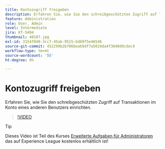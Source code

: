 ```yaml
---
title: Kontozugriff freigeben
description: Erfahren Sie, wie Sie den schreibgeschützten Zugriff auf Transaktionen im Konto eines anderen Benutzers einrichten.
feature: Administration
role: User, Admin
level: Intermediate
jira: KT-5494
thumbnail: 40187.jpg
exl-id: 3154f0d0-3cc7-45ab-9515-bd69f5e46546
source-git-commit: 452299b2b786beab9df7a5019da4f3840d9cdec9
workflow-type: tm+mt
source-wordcount: '55'
ht-degree: 0%

---
```


# Kontozugriff freigeben

Erfahren Sie, wie Sie den schreibgeschützten Zugriff auf Transaktionen im Konto eines anderen Benutzers einrichten.

>[!VIDEO](https://video.tv.adobe.com/v/40187?quality=12&learn=on&hidetitle=true)

>[!TIP]
>
>Dieses Video ist Teil des Kurses [Erweiterte Aufgaben für Administratoren](https://experienceleague.adobe.com/?recommended=Sign-A-1-2020.1) das auf Experience League kostenlos erhältlich ist!
